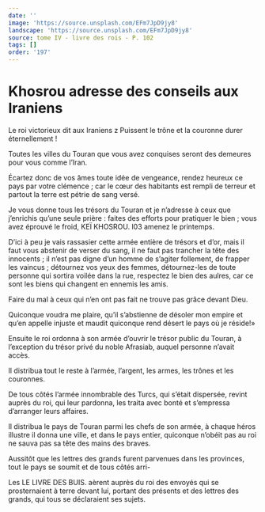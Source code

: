 ```yaml
---
date: ''
image: 'https://source.unsplash.com/EFm7JpD9jy8'
landscape: 'https://source.unsplash.com/EFm7JpD9jy8'
source: tome IV - livre des rois - P. 102
tags: []
order: '197'
---
```


# Khosrou adresse des conseils aux Iraniens

Le roi victorieux dit aux Iraniens z Puissent le trône et la couronne durer éternellement !

Toutes les villes du Touran que vous avez conquises seront des demeures pour vous comme l’Iran.

Écartez donc de vos âmes toute idée de vengeance, rendez heureux ce pays par votre clémence ; car le cœur des habitants est rempli de terreur et partout la terre est pétrie de sang versé.

Je vous donne tous les trésors du Touran et je n’adresse à ceux que j’enrichis qu’une seule prière : faites des efforts pour pratiquer le bien ; vous avez éprouvé le froid, KEÏ KHOSROU. l03 amenez le printemps.

D’ici à peu je vais rassasier cette armée entière de trésors et d’or, mais il faut vous abstenir de verser du sang, il ne faut pas trancher la tête des innocents ; il n’est pas digne d’un homme de s’agiter follement, de frapper les vaincus ; détournez vos yeux des femmes, détournez-les de toute personne qui sortira voilée dans la rue, respectez le bien des aulres, car ce sont les biens qui changent en ennemis les amis.

Faire du mal à ceux qui n’en ont pas fait ne trouve pas grâce devant Dieu.

Quiconque voudra me plaire, qu’il s’abstienne de désoler mon empire et qu’en appelle injuste et maudit quiconque rend désert le pays où je réside!»

Ensuite le roi ordonna à son armée d’ouvrir le trésor public du Touran, à l’exception du trésor privé du noble Afrasiab, auquel personne n’avait accès.

Il distribua tout le reste à l’armée, l’argent, les armes, les trônes et les couronnes.

De tous côtés l’armée innombrable des Turcs, qui s’était dispersée, revint auprès du roi, qui leur pardonna, les traita avec bonté et s’empressa d’arranger leurs affaires.

Il distribua le pays de Touran parmi les chefs de son armée, à chaque héros illustre il donna une ville, et dans le pays entier, quiconque n’obéit pas au roi ne sauva pas sa tête des mains des braves.

Aussitôt que les lettres des grands furent parvenues dans les provinces, tout le pays se soumit et de tous côtés arri-

Les LE LIVRE DES BUIS. aèrent auprès du roi des envoyés qui se prosternaient à terre devant lui, portant des présents et des lettres des grands, qui tous se déclaraient ses sujets.
